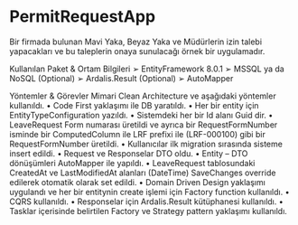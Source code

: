 # PermitRequestApp

Bir firmada bulunan Mavi Yaka, Beyaz Yaka ve Müdürlerin izin talebi yapacakları ve bu taleplerin onaya sunulacağı örnek bir uygulamadır.

Kullanılan Paket & Ortam Bilgileri
➢ EntityFramework 8.0.1
➢ MSSQL ya da NoSQL (Optional)
➢ Ardalis.Result (Optional)
➢ AutoMapper

Yöntemler & Görevler
Mimari Clean Architecture ve aşağıdaki yöntemler kullanıldı.
•	Code First yaklaşımı ile DB yaratıldı.
•	Her bir entity için EntityTypeConfiguration yazıldı.
•	Sistemdeki her bir Id alanı Guid dir.
•	LeaveRequest Form numarası üretildi ve ayrıca bir RequestFormNumber isminde bir ComputedColumn ile LRF prefixi ile (LRF-000100) gibi bir RequestFormNumber üretildi.
•	Kullanıcılar ilk migration sırasında sisteme insert edildi.
•	Request ve Responselar DTO oldu.
•	Entity – DTO dönüşümleri AutoMapper ile yapıldı.
•	LeaveRequest tablosundaki CreatedAt ve LastModifiedAt alanları (DateTime) SaveChanges
override edilerek otomatik olarak set edildi.
•	Domain Driven Design yaklaşımı uygulandı ve her bir entitynin create işlemi için Factory function kullanıldı.
•	CQRS kullanıldı.
•	Responselar için Ardalis.Result kütüphanesi kullanıldı.
•	Tasklar içerisinde belirtilen Factory ve Strategy pattern yaklaşımı kullanıldı.
